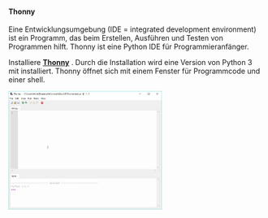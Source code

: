#### Thonny

 
Eine Entwicklungsumgebung (IDE = integrated development environment) ist ein Programm, das beim Erstellen, Ausführen und Testen von
Programmen hilft. Thonny ist eine Python IDE für Programmieranfänger.  

Installiere __[Thonny](https://thonny.org)__ . Durch die Installation wird eine Version von Python 3 mit installiert.
Thonny öffnet sich mit einem Fenster für Programmcode und einer shell.


<p><img src="bild1.png" width="60%" height="60%"></p>
